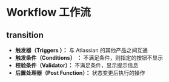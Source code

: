 # Workflow 工作流



## transition

- **触发器（Triggers ）：** 与 Atlassian 的其他产品之间互通
- **触发条件（Conditions） ：**  不满足条件，则指定的按钮不显示
- **校验条件（Validator）：** 不满足条件，显示提示信息
- **后置处理器（Post Function）：** 状态变更后执行的操作